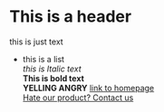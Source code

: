 # This is a header
this is just text
- this is a list  
_this is Italic text_  
**This is bold text**  
**YELLING ANGRY**
[link to homepage](https://zesty-lemon.github.io/testWebsite/)  
[Hate our product? Contact us](https://zesty-lemon.github.io/testWebsite/contactus)
